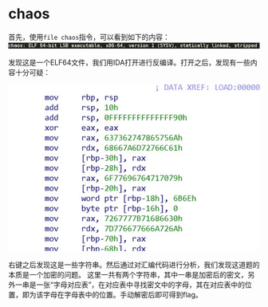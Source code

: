 # chaos
首先，使用`file chaos`指令，可以看到如下的内容：
![image](../img/chaos1.jpg)

发现这是一个ELF64文件，我们用IDA打开进行反编译。打开之后，发现有一些内容十分可疑：

![image](../img/chaos2.jpg)

右键之后发现这是一些字符串。然后通过对汇编代码进行分析，我们发现这道题的本质是一个加密的问题。
这里一共有两个字符串，其中一串是加密后的密文，另外一串是一张“字母对应表”，在对应表中寻找密文中的字母，其在对应表中的位置，即为该字母在字母表中的位置。手动解密后即可得到flag。
